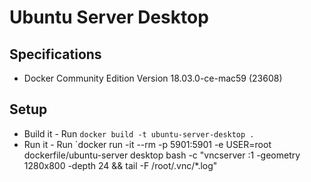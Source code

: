 
# Ubuntu Server Desktop

## Specifications
* Docker Community Edition Version 18.03.0-ce-mac59 (23608)

## Setup
* Build it - Run `docker build -t ubuntu-server-desktop .`
* Run it - Run `docker run -it --rm -p 5901:5901 -e USER=root dockerfile/ubuntu-server 
desktop bash -c "vncserver :1 -geometry 1280x800 -depth 24 && tail -F /root/.vnc/*.log"
